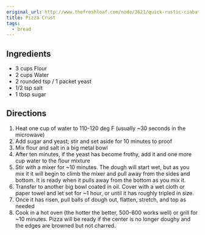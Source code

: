 ```yaml
---
original_url: http://www.thefreshloaf.com/node/3621/quick-rustic-ciabatta-pizza-recipe-full-howto-pics
title: Pizza Crust
tags:
  - bread
---
```


## Ingredients

* 3 cups Flour
* 2 cups Water
* 2 rounded tsp / 1 packet yeast
* 1/2 tsp salt
* 1 tbsp sugar

## Directions

1. Heat one cup of water to 110-120 deg F (usually ~30 seconds in the microwave)
1. Add sugar and yeast; stir and set aside for 10 minutes to proof
1. Mix flour and salt in a big metal bowl
1. After ten minutes, if the yeast has become frothy, add it and one more cup water to the flour mixture
1. Stir with a mixer for ~10 minutes.  The dough will start wet, but as you mix it it will begin to climb the mixer and pull away from the sides and bottom.  It is ready when it pulls away from the bottom as you mix it.
1. Transfer to another big bowl coated in oil.  Cover with a wet cloth or paper towel and let set for ~1 hour, or until it has roughly tripled in size.
1. Once it has risen, pull balls of dough out, flatten, stretch, and top as needed
1. Cook in a hot oven (the hotter the better, 500-600 works well) or grill for ~10 minutes.  Pizza will be ready if the center is no longer doughy and the edges are browned but not charred.